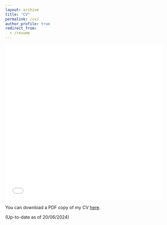 ```yaml
---
layout: archive
title: "CV"
permalink: /cv/
author_profile: true
redirect_from:
  - /resume
---
```


<iframe src="/files/pdf/CV_Akem_Feb2024.pdf" width="100%" height="500" frameborder="no" border="0" marginwidth="0" marginheight="0"></iframe>

You can download a PDF copy of my CV [here](/files/pdf/CV_Akem.pdf).

(Up-to-date as of 20/06/2024)
